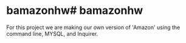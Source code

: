 # bamazonhw# bamazonhw

For this project we are making our own version of 'Amazon' using the command line, MYSQL, and Inquirer.